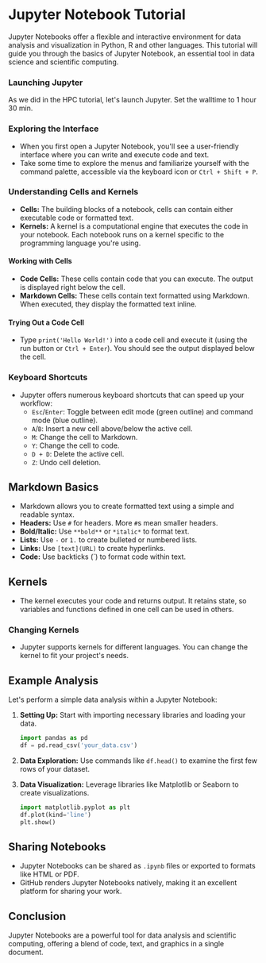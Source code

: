 # Jupyter Notebook Tutorial

Jupyter Notebooks offer a flexible and interactive environment for data analysis and visualization in Python, R and other languages. This tutorial will guide you through the basics of Jupyter Notebook, an essential tool in data science and scientific computing.

### Launching Jupyter

As we did in the HPC tutorial, let's launch Jupyter. Set the walltime to 1 hour 30 min.


### Exploring the Interface

- When you first open a Jupyter Notebook, you'll see a user-friendly interface where you can write and execute code and text.
- Take some time to explore the menus and familiarize yourself with the command palette, accessible via the keyboard icon or `Ctrl + Shift + P`.

### Understanding Cells and Kernels

- **Cells:** The building blocks of a notebook, cells can contain either executable code or formatted text.
- **Kernels:** A kernel is a computational engine that executes the code in your notebook. Each notebook runs on a kernel specific to the programming language you're using.

#### Working with Cells

- **Code Cells:** These cells contain code that you can execute. The output is displayed right below the cell.
- **Markdown Cells:** These cells contain text formatted using Markdown. When executed, they display the formatted text inline.

#### Trying Out a Code Cell

- Type `print('Hello World!')` into a code cell and execute it (using the run button or `Ctrl + Enter`). You should see the output displayed below the cell.

### Keyboard Shortcuts

- Jupyter offers numerous keyboard shortcuts that can speed up your workflow:
  - `Esc`/`Enter`: Toggle between edit mode (green outline) and command mode (blue outline).
  - `A`/`B`: Insert a new cell above/below the active cell.
  - `M`: Change the cell to Markdown.
  - `Y`: Change the cell to code.
  - `D + D`: Delete the active cell.
  - `Z`: Undo cell deletion.

## Markdown Basics

- Markdown allows you to create formatted text using a simple and readable syntax.
- **Headers:** Use `#` for headers. More `#`s mean smaller headers.
- **Bold/Italic:** Use `**bold**` or `*italic*` to format text.
- **Lists:** Use `-` or `1.` to create bulleted or numbered lists.
- **Links:** Use `[text](URL)` to create hyperlinks.
- **Code:** Use backticks (`) to format code within text.

## Kernels

- The kernel executes your code and returns output. It retains state, so variables and functions defined in one cell can be used in others.

### Changing Kernels

- Jupyter supports kernels for different languages. You can change the kernel to fit your project's needs.

## Example Analysis

Let's perform a simple data analysis within a Jupyter Notebook:

1. **Setting Up:** Start with importing necessary libraries and loading your data.

    ```python
    import pandas as pd
    df = pd.read_csv('your_data.csv')
    ```

2. **Data Exploration:** Use commands like `df.head()` to examine the first few rows of your dataset.

3. **Data Visualization:** Leverage libraries like Matplotlib or Seaborn to create visualizations.

    ```python
    import matplotlib.pyplot as plt
    df.plot(kind='line')
    plt.show()
    ```

## Sharing Notebooks

- Jupyter Notebooks can be shared as `.ipynb` files or exported to formats like HTML or PDF.
- GitHub renders Jupyter Notebooks natively, making it an excellent platform for sharing your work.

## Conclusion

Jupyter Notebooks are a powerful tool for data analysis and scientific computing, offering a blend of code, text, and graphics in a single document.

